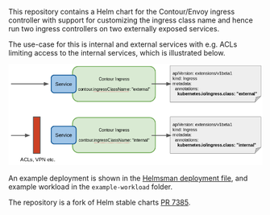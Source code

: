 This repository contains a Helm chart for the Contour/Envoy ingress controller
with support for customizing the ingress class name and hence run two ingress
controllers on two externally exposed services.

The use-case for this is internal and external services with e.g. ACLs limiting
access to the internal services, which is illustrated below.

![Externa and internal ingresses](ingress_int_ext.png)

An example deployment is shown in the [Helmsman deployment
file](deployment/helmsman.yaml), and example workload in the `example-workload`
folder.

The repository is a fork of Helm stable charts [PR
7385](https://github.com/helm/charts/pull/7385).

